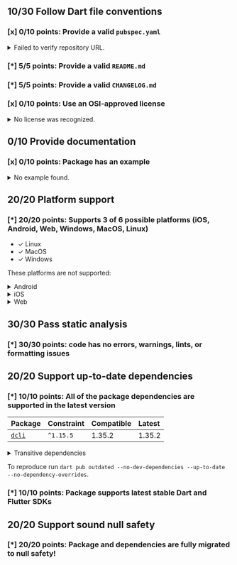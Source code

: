 ## 10/30 Follow Dart file conventions

### [x] 0/10 points: Provide a valid `pubspec.yaml`

<details>
<summary>
Failed to verify repository URL.
</summary>

Please provide a valid [`repository`](https://dart.dev/tools/pub/pubspec#repository) URL in `pubspec.yaml`, such that:

 * `repository` can be cloned,
 * a clone of the repository contains a `pubspec.yaml`, which:,
    * contains `name: onepub`,
    * contains a `version` property, and,
    * does not contain a `publish_to` property.

`pubspec.yaml` from the repository URL missmatch: expected `https://github.com/noojee/onepub.dev` but got `https://github.com/onepub-dev/onepub`.
</details>

### [*] 5/5 points: Provide a valid `README.md`


### [*] 5/5 points: Provide a valid `CHANGELOG.md`


### [x] 0/10 points: Use an OSI-approved license

<details>
<summary>
No license was recognized.
</summary>

Consider using an [OSI-approved license](https://opensource.org/licenses) in the `LICENSE` file to make it more accessible to the community.
</details>

## 0/10 Provide documentation

### [x] 0/10 points: Package has an example

<details>
<summary>
No example found.
</summary>

See [package layout](https://dart.dev/tools/pub/package-layout#examples) guidelines on how to add an example.
</details>

## 20/20 Platform support

### [*] 20/20 points: Supports 3 of 6 possible platforms (iOS, Android, Web, **Windows**, **MacOS**, **Linux**)

* ✓ Linux
* ✓ MacOS
* ✓ Windows

These platforms are not supported:

<details>
<summary>
Android
</summary>

Cannot assign Android automatically to a binary only package.
</details>
<details>
<summary>
iOS
</summary>

Cannot assign iOS automatically to a binary only package.
</details>
<details>
<summary>
Web
</summary>

Cannot assign Web automatically to a binary only package.
</details>

## 30/30 Pass static analysis

### [*] 30/30 points: code has no errors, warnings, lints, or formatting issues


## 20/20 Support up-to-date dependencies

### [*] 10/10 points: All of the package dependencies are supported in the latest version

|Package|Constraint|Compatible|Latest|
|:-|:-|:-|:-|
|[`dcli`]|`^1.15.5`|1.35.2|1.35.2|

<details><summary>Transitive dependencies</summary>

|Package|Constraint|Compatible|Latest|
|:-|:-|:-|:-|
|[`archive`]|-|3.3.2|3.3.2|
|[`args`]|-|2.3.1|2.3.1|
|[`async`]|-|2.9.0|2.9.0|
|[`basic_utils`]|-|3.9.4|5.4.0|
|[`chunked_stream`]|-|1.4.1|1.4.1|
|[`circular_buffer`]|-|0.11.0|0.11.0|
|[`clock`]|-|1.1.1|1.1.1|
|[`collection`]|-|1.17.0|1.17.0|
|[`convert`]|-|3.1.1|3.1.1|
|[`crypto`]|-|3.0.2|3.0.2|
|[`csv`]|-|5.0.1|5.0.1|
|[`dart_console2`]|-|2.0.0|2.0.0|
|[`dcli_core`]|-|1.35.2|1.35.2|
|[`equatable`]|-|2.0.5|2.0.5|
|[`ffi`]|-|2.0.1|2.0.1|
|[`file`]|-|6.1.4|6.1.4|
|[`file_utils`]|-|1.0.1|1.0.1|
|[`glob`]|-|2.1.0|2.1.0|
|[`globbing`]|-|1.0.0|1.0.0|
|[`http`]|-|0.13.5|0.13.5|
|[`http_parser`]|-|4.0.2|4.0.2|
|[`ini`]|-|2.1.0|2.1.0|
|[`intl`]|-|0.17.0|0.17.0|
|[`js`]|-|0.6.5|0.6.5|
|[`json_annotation`]|-|4.7.0|4.7.0|
|[`logging`]|-|1.1.0|1.1.0|
|[`matcher`]|-|0.12.12|0.12.12|
|[`meta`]|-|1.8.0|1.8.0|
|[`mime`]|-|1.0.2|1.0.2|
|[`path`]|-|1.8.2|1.8.2|
|[`pointycastle`]|-|3.6.2|3.6.2|
|[`posix`]|-|4.0.1|4.0.1|
|[`pub_semver`]|-|2.1.2|2.1.2|
|[`pubspec2`]|-|2.4.1|2.4.1|
|[`quiver`]|-|3.1.0|3.1.0|
|[`random_string`]|-|2.3.1|2.3.1|
|[`scope`]|-|3.0.0|3.0.0|
|[`settings_yaml`]|-|3.5.0|4.0.0|
|[`source_span`]|-|1.9.1|1.9.1|
|[`stack_trace`]|-|1.11.0|1.11.0|
|[`stacktrace_impl`]|-|2.3.0|2.3.0|
|[`string_scanner`]|-|1.1.1|1.1.1|
|[`system_info2`]|-|2.0.4|2.0.4|
|[`term_glyph`]|-|1.2.1|1.2.1|
|[`typed_data`]|-|1.3.1|1.3.1|
|[`uri`]|-|1.0.0|1.0.0|
|[`uuid`]|-|3.0.6|3.0.6|
|[`validators2`]|-|3.0.0|3.0.0|
|[`vin_decoder`]|-|0.2.1-nullsafety|0.2.1-nullsafety|
|[`win32`]|-|2.7.0|3.0.1|
|[`yaml`]|-|3.1.1|3.1.1|
</details>

To reproduce run `dart pub outdated --no-dev-dependencies --up-to-date --no-dependency-overrides`.

[`dcli`]: https://pub.dev/packages/dcli
[`archive`]: https://pub.dev/packages/archive
[`args`]: https://pub.dev/packages/args
[`async`]: https://pub.dev/packages/async
[`basic_utils`]: https://pub.dev/packages/basic_utils
[`chunked_stream`]: https://pub.dev/packages/chunked_stream
[`circular_buffer`]: https://pub.dev/packages/circular_buffer
[`clock`]: https://pub.dev/packages/clock
[`collection`]: https://pub.dev/packages/collection
[`convert`]: https://pub.dev/packages/convert
[`crypto`]: https://pub.dev/packages/crypto
[`csv`]: https://pub.dev/packages/csv
[`dart_console2`]: https://pub.dev/packages/dart_console2
[`dcli_core`]: https://pub.dev/packages/dcli_core
[`equatable`]: https://pub.dev/packages/equatable
[`ffi`]: https://pub.dev/packages/ffi
[`file`]: https://pub.dev/packages/file
[`file_utils`]: https://pub.dev/packages/file_utils
[`glob`]: https://pub.dev/packages/glob
[`globbing`]: https://pub.dev/packages/globbing
[`http`]: https://pub.dev/packages/http
[`http_parser`]: https://pub.dev/packages/http_parser
[`ini`]: https://pub.dev/packages/ini
[`intl`]: https://pub.dev/packages/intl
[`js`]: https://pub.dev/packages/js
[`json_annotation`]: https://pub.dev/packages/json_annotation
[`logging`]: https://pub.dev/packages/logging
[`matcher`]: https://pub.dev/packages/matcher
[`meta`]: https://pub.dev/packages/meta
[`mime`]: https://pub.dev/packages/mime
[`path`]: https://pub.dev/packages/path
[`pointycastle`]: https://pub.dev/packages/pointycastle
[`posix`]: https://pub.dev/packages/posix
[`pub_semver`]: https://pub.dev/packages/pub_semver
[`pubspec2`]: https://pub.dev/packages/pubspec2
[`quiver`]: https://pub.dev/packages/quiver
[`random_string`]: https://pub.dev/packages/random_string
[`scope`]: https://pub.dev/packages/scope
[`settings_yaml`]: https://pub.dev/packages/settings_yaml
[`source_span`]: https://pub.dev/packages/source_span
[`stack_trace`]: https://pub.dev/packages/stack_trace
[`stacktrace_impl`]: https://pub.dev/packages/stacktrace_impl
[`string_scanner`]: https://pub.dev/packages/string_scanner
[`system_info2`]: https://pub.dev/packages/system_info2
[`term_glyph`]: https://pub.dev/packages/term_glyph
[`typed_data`]: https://pub.dev/packages/typed_data
[`uri`]: https://pub.dev/packages/uri
[`uuid`]: https://pub.dev/packages/uuid
[`validators2`]: https://pub.dev/packages/validators2
[`vin_decoder`]: https://pub.dev/packages/vin_decoder
[`win32`]: https://pub.dev/packages/win32
[`yaml`]: https://pub.dev/packages/yaml


### [*] 10/10 points: Package supports latest stable Dart and Flutter SDKs


## 20/20 Support sound null safety

### [*] 20/20 points: Package and dependencies are fully migrated to null safety!
